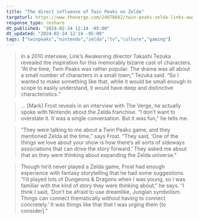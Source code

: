 ```yaml
---
title: "The direct influence of Twin Peaks on Zelda"
targeturl: https://www.theverge.com/24078662/twin-peaks-zelda-links-awakening-influence
response_type: reshare
dt_published: "2024-02-24 12:14 -05:00"
dt_updated: "2024-02-24 12:14 -05:00"
tags: ["twinpeaks","nintendo","zelda","tv","culture","gaming"]
---
```


> In a 2010 interview, Link’s Awakening director Takashi Tezuka revealed the inspiration for this memorably bizarre cast of characters. “At the time, Twin Peaks was rather popular. The drama was all about a small number of characters in a small town,” Tezuka said. “So I wanted to make something like that, while it would be small enough in scope to easily understand, it would have deep and distinctive characteristics.”

> ... [Mark] Frost reveals in an interview with The Verge, he actually spoke with Nintendo about the Zelda franchise. “I don’t want to overstate it. It was a single conversation. But it was fun,” he tells me. 

> “They were talking to me about a Twin Peaks game, and they mentioned Zelda at the time,” says Frost. “They said, ‘One of the things we love about your show is how there’s all sorts of sideways associations that can drive the story forward.’ They asked me about that as they were thinking about expanding the Zelda universe.”

> Though he’d never played a Zelda game, Frost had enough experience with fantasy storytelling that he had some suggestions. “I’d played lots of Dungeons & Dragons when I was young, so I was familiar with the kind of story they were thinking about,” he says. “I think I said, ‘Don’t be afraid to use dreamlike, Jungian symbolism. Things can connect thematically without having to connect concretely.’ It was things like that that I was urging them [to consider].”